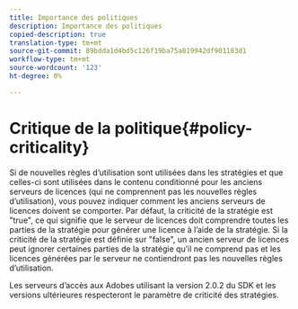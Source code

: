 ```yaml
---
title: Importance des politiques
description: Importance des politiques
copied-description: true
translation-type: tm+mt
source-git-commit: 89bdda1d4bd5c126f19ba75a819942df901183d1
workflow-type: tm+mt
source-wordcount: '123'
ht-degree: 0%

---
```



# Critique de la politique{#policy-criticality}

Si de nouvelles règles d’utilisation sont utilisées dans les stratégies et que celles-ci sont utilisées dans le contenu conditionné pour les anciens serveurs de licences (qui ne comprennent pas les nouvelles règles d’utilisation), vous pouvez indiquer comment les anciens serveurs de licences doivent se comporter. Par défaut, la criticité de la stratégie est &quot;true&quot;, ce qui signifie que le serveur de licences doit comprendre toutes les parties de la stratégie pour générer une licence à l’aide de la stratégie. Si la criticité de la stratégie est définie sur &quot;false&quot;, un ancien serveur de licences peut ignorer certaines parties de la stratégie qu’il ne comprend pas et les licences générées par le serveur ne contiendront pas les nouvelles règles d’utilisation.

Les serveurs d’accès aux Adobes utilisant la version 2.0.2 du SDK et les versions ultérieures respecteront le paramètre de criticité des stratégies.
